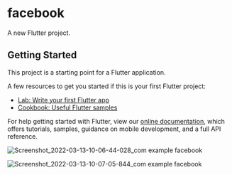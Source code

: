 # facebook

A new Flutter project.

## Getting Started

This project is a starting point for a Flutter application.

A few resources to get you started if this is your first Flutter project:

- [Lab: Write your first Flutter app](https://flutter.dev/docs/get-started/codelab)
- [Cookbook: Useful Flutter samples](https://flutter.dev/docs/cookbook)

For help getting started with Flutter, view our
[online documentation](https://flutter.dev/docs), which offers tutorials,
samples, guidance on mobile development, and a full API reference.

![Screenshot_2022-03-13-10-06-44-028_com example facebook](https://user-images.githubusercontent.com/95268085/158045605-cc801337-6f30-43f3-bcb8-de95d015de1f.jpg)

![Screenshot_2022-03-13-10-07-05-844_com example facebook](https://user-images.githubusercontent.com/95268085/158045607-93affe5d-9cb7-4ce5-af0f-58d6b3aedd5c.jpg)

